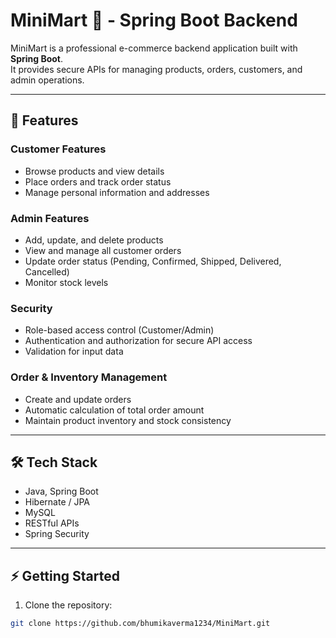 # MiniMart 🛒 - Spring Boot Backend

MiniMart is a professional e-commerce backend application built with **Spring Boot**.  
It provides secure APIs for managing products, orders, customers, and admin operations.

---

## 🚀 Features

### Customer Features
- Browse products and view details
- Place orders and track order status
- Manage personal information and addresses

### Admin Features
- Add, update, and delete products
- View and manage all customer orders
- Update order status (Pending, Confirmed, Shipped, Delivered, Cancelled)
- Monitor stock levels

### Security
- Role-based access control (Customer/Admin)
- Authentication and authorization for secure API access
- Validation for input data

### Order & Inventory Management
- Create and update orders
- Automatic calculation of total order amount
- Maintain product inventory and stock consistency

---

## 🛠️ Tech Stack
- Java, Spring Boot
- Hibernate / JPA
- MySQL
- RESTful APIs
- Spring Security

---

## ⚡ Getting Started

1. Clone the repository:
```bash
git clone https://github.com/bhumikaverma1234/MiniMart.git
